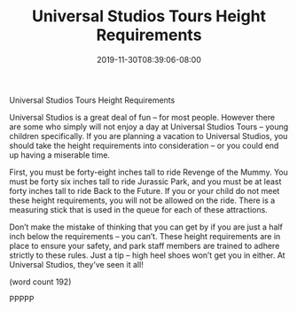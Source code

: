 ﻿---
title: "Universal Studios Tours Height Requirements"
date: 2019-11-30T08:39:06-08:00
description: "Universal Studio Tours Tips for Web Success"
featured_image: "/images/Universal Studio Tours.jpg"
tags: ["Universal Studio Tours"]
---

Universal Studios Tours Height Requirements

Universal Studios is a great deal of fun – for most 
people. However there are some who simply will 
not enjoy a day at Universal Studios Tours – 
young children specifically. If you are planning a 
vacation to Universal Studios, you should take 
the height requirements into consideration – or 
you could end up having a miserable time.

First, you must be forty-eight inches tall to ride 
Revenge of the Mummy. You must be forty six 
inches tall to ride Jurassic Park, and you must be 
at least forty inches tall to ride Back to the Future. 
If you or your child do not meet these height 
requirements, you will not be allowed on the ride. 
There is a measuring stick that is used in the 
queue for each of these attractions. 

Don’t make the mistake of thinking that you can get 
by if you are just a half inch below the requirements 
– you can’t. These height requirements are in place 
to ensure your safety, and park staff members are 
trained to adhere strictly to these rules. Just a tip – 
high heel shoes won’t get you in either. At Universal 
Studios, they’ve seen it all!

(word count 192)

PPPPP




